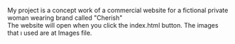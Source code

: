 My project is a concept work of a commercial website for a fictional private woman wearing brand called "Cherish" <br>
The website will open when you click the index.html button.
The images that ı used are at Images file.
